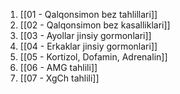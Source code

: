 1. [[01 - Qalqonsimon bez tahlillari]]
2. [[02 - Qalqonsimon bez kasalliklari]]
3. [[03 - Ayollar jinsiy gormonlari]]
4. [[04 - Erkaklar jinsiy gormonlari]]
5. [[05 - Kortizol, Dofamin, Adrenalin]]
6. [[06 - AMG tahlili]]
7. [[07 - XgCh tahlili]]